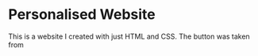 # Personalised Website
This is a website I created with just HTML and CSS. The button was taken from